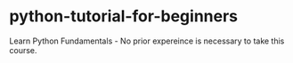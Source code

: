 # python-tutorial-for-beginners
Learn Python Fundamentals - No prior expereince is necessary to take this course.
